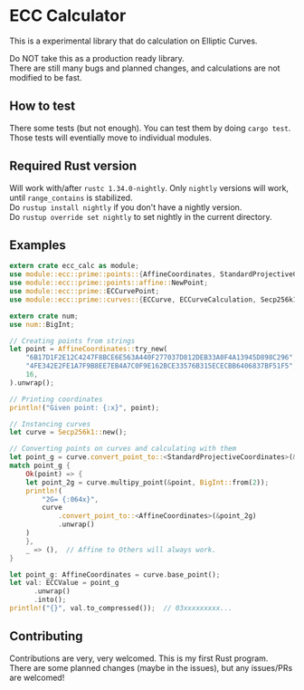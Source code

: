 # ECC Calculator
This is a experimental library that do calculation on Elliptic Curves.

Do NOT take this as a production ready library.  
There are still many bugs and planned changes, and calculations are not modified to be fast.

## How to test
There some tests (but not enough). You can test them by doing `cargo test`.  
Those tests will eventially move to individual modules.

## Required Rust version
Will work with/after `rustc 1.34.0-nightly`. Only `nightly` versions will work, until `range_contains` is stabilized.  
Do `rustup install nightly` if you don't have a nightly version.  
Do `rustup override set nightly` to set nightly in the current directory.

## Examples

```rust
extern crate ecc_calc as module;
use module::ecc::prime::points::{AffineCoordinates, StandardProjectiveCoordinates};
use module::ecc::prime::points::affine::NewPoint;
use module::ecc::prime::ECCurvePoint;
use module::ecc::prime::curves::{ECCurve, ECCurveCalculation, Secp256k1, Secp256r1};

extern crate num;
use num::BigInt;

// Creating points from strings
let point = AffineCoordinates::try_new(
    "6B17D1F2E12C4247F8BCE6E563A440F277037D812DEB33A0F4A13945D898C296",
    "4FE342E2FE1A7F9B8EE7EB4A7C0F9E162BCE33576B315ECECBB6406837BF51F5",
    16,
).unwrap();

// Printing coordinates
println!("Given point: {:x}", point);

// Instancing curves
let curve = Secp256k1::new();

// Converting points on curves and calculating with them
let point_g = curve.convert_point_to::<StandardProjectiveCoordinates>(&curve.base_point());
match point_g {
    Ok(point) => {
    let point_2g = curve.multipy_point(&point, BigInt::from(2));
    println!(
        "2G= {:064x}",
        curve
            .convert_point_to::<AffineCoordinates>(&point_2g)
            .unwrap()
    )
    },
    _ => (),  // Affine to Others will always work.
}

let point_g: AffineCoordinates = curve.base_point();
let val: ECCValue = point_g
      .unwrap()
      .into();
println!("{}", val.to_compressed());  // 03xxxxxxxxx...
```

## Contributing
Contributions are very, very welcomed. This is my first Rust program.  
There are some planned changes (maybe in the issues), but any issues/PRs are welcomed!
